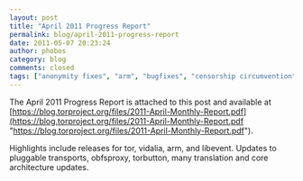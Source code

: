 ```yaml
---
layout: post
title: "April 2011 Progress Report"
permalink: blog/april-2011-progress-report
date: 2011-05-07 20:23:24
author: phobos
category: blog
comments: closed
tags: ["anonymity fixes", "arm", "bugfixes", "censorship circumvention", "enhancements", "libevent", "new features", "progress report", "tor releases", "vidalia releases"]
---
```


The April 2011 Progress Report is attached to this post and available at [https://blog.torproject.org/files/2011-April-Monthly-Report.pdf](https://blog.torproject.org/files/2011-April-Monthly-Report.pdf "https://blog.torproject.org/files/2011-April-Monthly-Report.pdf").

Highlights include releases for tor, vidalia, arm, and libevent. Updates to pluggable transports, obfsproxy, torbutton, many translation and core architecture updates.
